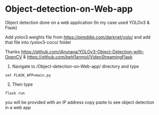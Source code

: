 # Object-detection-on-Web-app
Object detection done on a web application (In my case used YOLOv3 &amp; Flask)


Add yolov3.weights file from https://pjreddie.com/darknet/yolo/ and add that file into /yolov3-coco/ folder 

Thanks https://github.com/iArunava/YOLOv3-Object-Detection-with-OpenCV & https://github.com/behl1anmol/VideoStreamingFlask

1. Navigate to /Object-detection-on-Web-app/ directory and type  
```
set FLASK_APP=main.py
```  
2. Then type
```
flask run
```
you will be provided with an IP address copy paste to see object detection in a web app
